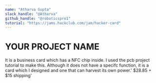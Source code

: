 ```yaml
---
name: "Atharva Gupta"
slack_handle: "@Atharva"
github_handle: "@roboticspro1"
tutorial: "https://jams.hackclub.com/jam/hacker-card"
---
```


# YOUR PROJECT NAME

<!-- 'Describe your board in 2-3 sentences. What are you making? What will it do? --> It is a business card which has a NFC chip inside. I used the pcb project tutorial to make this. Although it does not have a specifc function, it is a card which I designed and one that can harvest its own power.'

<!-- 'How much is it going to cost? --> $28.85 + $15 shipping'

<!-- 'Tell us a little bit about your design process. What were some challenges? What helped? ***Totally optional***' -->
